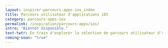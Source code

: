 ```yaml
---
layout: inspirer-parcours-apps-ios_index
title: Parcours utilisateur d'applications iOS
category: parcours-apps-ios
permalink: /inspiration/parcours-apps/ios/
intro: "Bientôt disponible."
text-twtr: En train d'explorer la sélection de parcours utilisateur d'applications iOS du @MagDuWebdesign
coming-soon: "true"
---
```


